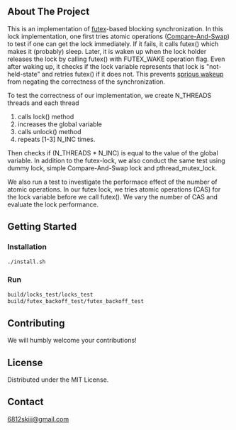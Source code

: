 
<!-- ABOUT THE PROJECT -->
## About The Project

This is an implementation of [futex](https://man7.org/linux/man-pages/man2/futex.2.html)-based blocking synchronization. In this lock implementation, one first tries
atomic operations ([Compare-And-Swap](https://en.wikipedia.org/wiki/Compare-and-swap)) to test if one can get the lock immediately. If it fails, it calls futex() which makes it (probably) sleep. Later, it is waken up when
the lock holder releases the lock by calling futex() with FUTEX_WAKE operation flag. Even after waking up, it checks if the lock variable represents that lock is "not-held-state" and 
retries futex() if it does not. This prevents [sprious wakeup](https://en.wikipedia.org/wiki/Spurious_wakeup) from negating the correctness of the synchronization.

To test the correctness of our implementation, we create N_THREADS threads and each thread 

1. calls lock() method
2. increases the global variable 
3. calls unlock() method
4. repeats \[1-3\] N_INC times.

Then checks if (N_THREADS * N_INC) is equal to the value of the global variable.
In addition to the futex-lock, we also conduct the same test using dummy lock, simple Compare-And-Swap lock and pthread_mutex_lock.

We also run a test to investigate the performace effect of the number of atomic operations. In our futex lock, we tries atomic operations (CAS) for the lock variable before we call futex(). We vary the number of CAS and evaluate the lock performance.


## Getting Started
### Installation
```sh
./install.sh
```
### Run
```sh
build/locks_test/locks_test
build/futex_backoff_test/futex_backoff_test
```

<!-- CONTRIBUTING -->
## Contributing

We will humbly welcome your contributions!




## License

Distributed under the MIT License.



<!-- CONTACT -->
## Contact
6812skiii@gmail.com





